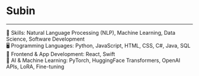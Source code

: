 # Subin

--- 
🧠 Skills: Natural Language Processing (NLP), Machine Learning, Data Science, Software Development <br> 
🖥️ Programming Languages: Python, JavaScript, HTML, CSS, C#, Java, SQL<br>
🎨 Frontend & App Development: React, Swift  <br>
🤖 AI & Machine Learning: PyTorch, HuggingFace Transformers, OpenAI APIs, LoRA, Fine-tuning  <br>
